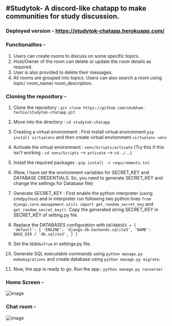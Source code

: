 ## #Studytok- A discord-like chatapp to make communities for study discussion.
### Deployed version - https://studytok-chatapp.herokuapp.com/
### Functionalites -
1. Users can create rooms to discuss on some specific topics.
2. Host/Owner of the room can delete or update the room details as required.
3. User is also provided to delete their messages.
4. All rooms are grouped into topics. Users can also search a room using topic/ room_name/ room_description.


### Cloning the repository -
1. Clone the repository : ```git clone https://github.com/shubham-techie/studytok-chatapp.git```
2. Move into the directory : ```cd studytok-chatapp```
3. Creating a virtual environment : First install virtual environment ```pip install virtualenv``` and then create virtual environment ```virtualenv venv```
4. Activate the virtual environment : ```venv/Scripts/activate```  (Try this if this isn't working : ```cd venv/Scripts``` --> ```activate``` --> ```cd../..```)
5. Install the required packages : ```pip install -r requirements.txt```                                                                                                

7. (Now, I have set the environment variables for SECRET_KEY and DATABASE CREDENTIALS. So, you need to generate SECRET_KEY and change the settings for Database file)
8.  Generate SECRET_KEY : First enable the python interpreter (using cmd```python```) and in interpreter run following two python lines ```from django.core.management.utils import get_random_secret_key``` and ```get_random_secret_key()```.  Copy the generated string SECRET_KEY in SECRET_KEY of setting.py file.
9.  Replace the DATABASES configuration with ```DATABASES = {                                                                                                                               'default': {
          'ENGINE': 'django.db.backends.sqlite3',
          'NAME': BASE_DIR / 'db.sqlite3',
       }
    }```
8.  Set the ```DEBUG=True``` in settings.py file.
9.  Generate SQL executable commands using ```python manage.py makemigrations``` and create database using ```python manage.py migrate```.
10.  Now, the app is ready to go. Run the app : ```python manage.py runserver```


### Home Screen -
![image](https://user-images.githubusercontent.com/85562020/174847660-dfc892ec-f65c-4e65-8fff-e7ae947ddf51.png)

### Chat room -
![image](https://user-images.githubusercontent.com/85562020/174848880-43da82e7-f180-42d3-a395-521186698b7f.png)
